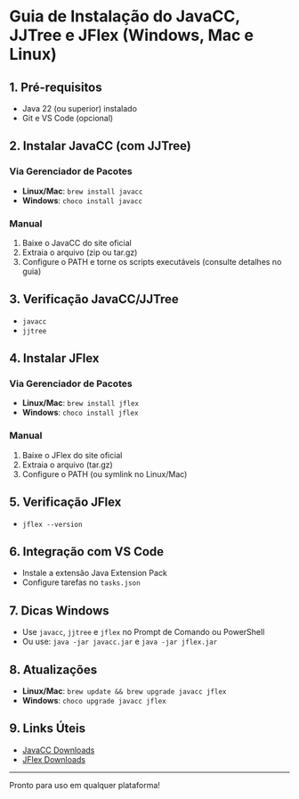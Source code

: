 # Guia de Instalação do JavaCC, JJTree e JFlex (Windows, Mac e Linux)

## 1. Pré-requisitos
- Java 22 (ou superior) instalado
- Git e VS Code (opcional)

## 2. Instalar JavaCC (com JJTree)

### Via Gerenciador de Pacotes
- **Linux/Mac**: `brew install javacc`
- **Windows**: `choco install javacc`

### Manual
1. Baixe o JavaCC do site oficial
2. Extraia o arquivo (zip ou tar.gz)
3. Configure o PATH e torne os scripts executáveis (consulte detalhes no guia)

## 3. Verificação JavaCC/JJTree
- `javacc`
- `jjtree`

## 4. Instalar JFlex

### Via Gerenciador de Pacotes
- **Linux/Mac**: `brew install jflex`
- **Windows**: `choco install jflex`

### Manual
1. Baixe o JFlex do site oficial
2. Extraia o arquivo (tar.gz)
3. Configure o PATH (ou symlink no Linux/Mac)

## 5. Verificação JFlex
- `jflex --version`

## 6. Integração com VS Code
- Instale a extensão Java Extension Pack
- Configure tarefas no `tasks.json`

## 7. Dicas Windows
- Use `javacc`, `jjtree` e `jflex` no Prompt de Comando ou PowerShell
- Ou use: `java -jar javacc.jar` e `java -jar jflex.jar`

## 8. Atualizações
- **Linux/Mac**: `brew update && brew upgrade javacc jflex`
- **Windows**: `choco upgrade javacc jflex`

## 9. Links Úteis
- [JavaCC Downloads](https://javacc.github.io/javacc/)
- [JFlex Downloads](https://jflex.de/download.html)

---

Pronto para uso em qualquer plataforma!
